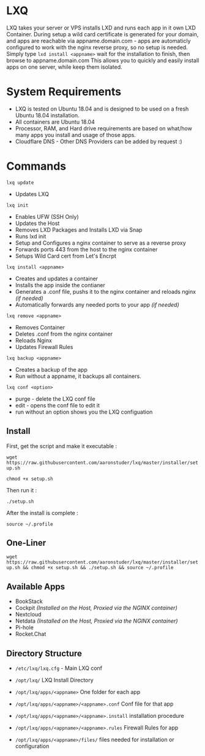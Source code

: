 # LXQ

LXQ takes your server or VPS installs LXD and runs each app in it own LXD Container. During setup a wild card certificate is generated for your domain, and apps are reachable via appname.domain.com - apps are automaticly configured to work with the nginx reverse proxy, so no setup is needed. Simply type `lxd install <appname>` wait for the installation to finish, then browse to appname.domain.com This allows you to quickly and easily install apps on one server, while keep them isolated.

# System Requirements

* LXQ is tested on Ubuntu 18.04 and is designed to be used on a fresh Ubuntu 18.04 installation.
* All containers are Ubuntu 18.04
* Processor, RAM, and Hard drive requirements are based on what/how many apps you install and usage of those apps.
* Cloudflare DNS - Other DNS Providers can be added by request :)

# Commands

`lxq update`

* Updates LXQ

`lxq init`

* Enables UFW (SSH Only)
* Updates the Host
* Removes LXD Packages and Installs LXD via Snap
* Runs lxd init
* Setup and Configures a nginx container to serve as a reverse proxy
* Forwards ports 443 from the host to the nginx container
* Setups Wild Card cert from Let's Encrpt

`lxq install <appname>`

* Creates and updates a container
* Installs the app inside the contianer
* Generates a .conf file, pushs it to the nginx container and reloads nginx *(if needed)*
* Automatically forwards any needed ports to your app *(if needed)*

`lxq remove <appname>`

* Removes Container
* Deletes .conf from the nginx container
* Reloads Nginx
* Updates Firewall Rules

`lxq backup <appname>`

* Creates a backup of the app
* Run without a appname, it backups all containers.

`lxq conf <option>`
* purge - delete the LXQ conf file
* edit - opens the conf file to edit it
* run without an option shows you the LXQ configuation

## Install

First, get the script and make it executable :

`wget https://raw.githubusercontent.com/aaronstuder/lxq/master/installer/setup.sh`

`chmod +x setup.sh`

Then run it :

`./setup.sh`

After the install is complete :

`source ~/.profile`

## One-Liner

`wget https://raw.githubusercontent.com/aaronstuder/lxq/master/installer/setup.sh && chmod +x setup.sh && ./setup.sh && source ~/.profile`

## Available Apps

* BookStack
* Cockpit *(Installed on the Host, Proxied via the NGINX container)*
* Nextcloud
* Netdata *(Installed on the Host, Proxied via the NGINX container)*
* Pi-hole
* Rocket.Chat

## Directory Structure

* `/etc/lxq/lxq.cfg` - Main LXQ conf

* `/opt/lxq/` LXQ Install Directory

* `/opt/lxq/apps/<appname>` One folder for each app

* `/opt/lxq/apps/<appname>/<appname>.conf` Conf file for that app

* `/opt/lxq/apps/<appname>/<appname>.install` installation procedure

* `/opt/lxq/apps/<appname>/<appname>.rules` Firewall Rules for app

* `/opt/lxq/apps/<appname>/files/` files needed for installation or configuration


